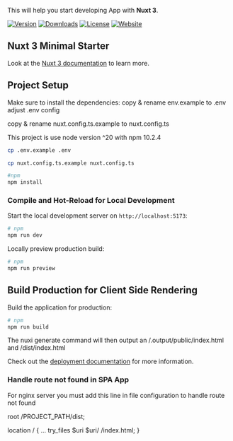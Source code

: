 This will help you start developing App with <b>Nuxt 3</b>.

<a href="https://www.npmjs.com/package/nuxt" rel="nofollow"><img src="https://camo.githubusercontent.com/bdd047bafa07189a121d87924b26eb80294a3d796ef5c48eb14d19397c621432/68747470733a2f2f696d672e736869656c64732e696f2f6e706d2f762f6e7578742e7376673f7374796c653d666c617426636f6c6f72413d31383138314226636f6c6f72423d323843463844" alt="Version" data-canonical-src="https://img.shields.io/npm/v/nuxt.svg?style=flat&amp;colorA=18181B&amp;colorB=28CF8D" style="max-width: 100%;"></a>
<a href="https://www.npmjs.com/package/nuxt" rel="nofollow"><img src="https://camo.githubusercontent.com/5c65ba68298f89c5424c2ae4f192b21ccfae8fadec3087820b93fb11ccfe6d86/68747470733a2f2f696d672e736869656c64732e696f2f6e706d2f646d2f6e7578742e7376673f7374796c653d666c617426636f6c6f72413d31383138314226636f6c6f72423d323843463844" alt="Downloads" data-canonical-src="https://img.shields.io/npm/dm/nuxt.svg?style=flat&amp;colorA=18181B&amp;colorB=28CF8D" style="max-width: 100%;"></a>
<a href="https://github.com/nuxt/nuxt/tree/main/LICENSE"><img src="https://camo.githubusercontent.com/ea5158159fa70267ea96fa7ac74ef4c068b1bbaa24d73f2f13a131692b1458b2/68747470733a2f2f696d672e736869656c64732e696f2f6769746875622f6c6963656e73652f6e7578742f6e7578742e7376673f7374796c653d666c617426636f6c6f72413d31383138314226636f6c6f72423d323843463844" alt="License" data-canonical-src="https://img.shields.io/github/license/nuxt/nuxt.svg?style=flat&amp;colorA=18181B&amp;colorB=28CF8D" style="max-width: 100%;"></a>
<a href="https://nuxt.com" rel="nofollow"><img src="https://camo.githubusercontent.com/933378573ee0587332dfff9ac0e41f2857b506f21cf675eb962f925d7ad88b38/68747470733a2f2f696d672e736869656c64732e696f2f62616467652f4e757874253230446f63732d3138313831423f6c6f676f3d6e7578742e6a73" alt="Website" data-canonical-src="https://img.shields.io/badge/Nuxt%20Docs-18181B?logo=nuxt.js" style="max-width: 100%;"></a>

## Nuxt 3 Minimal Starter

Look at the [Nuxt 3 documentation](https://nuxt.com/docs/getting-started/introduction) to learn more.

## Project Setup

Make sure to install the dependencies:
copy & rename env.example to .env
adjust .env config

copy & rename nuxt.config.ts.example to nuxt.config.ts

This project is use node version ^20 with npm 10.2.4

```bash
cp .env.example .env
```

```bash
cp nuxt.config.ts.example nuxt.config.ts
```

```bash
#npm
npm install
```

### Compile and Hot-Reload for Local Development

Start the local development server on `http://localhost:5173`:

```bash
# npm
npm run dev
```

Locally preview production build:

```bash
# npm
npm run preview
```

## Build Production for Client Side Rendering

Build the application for production:

```bash
# npm
npm run build
```

The nuxi generate command will then output an /.output/public/index.html and /dist/index.html

Check out the [deployment documentation](https://nuxt.com/docs/getting-started/deployment) for more information.

### Handle route not found in SPA App

For nginx server you must add this line in file configuration to handle route not found

root /PROJECT_PATH/dist;

location / {
...
try_files $uri $uri/ /index.html;
}
